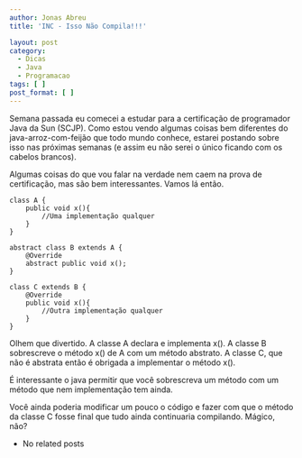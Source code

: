 ```yaml
---
author: Jonas Abreu
title: 'INC - Isso Não Compila!!!'

layout: post
category:
  - Dicas
  - Java
  - Programacao
tags: [ ]
post_format: [ ]
---
```

Semana passada eu comecei a estudar para a certificação de programador Java da Sun (SCJP). Como estou vendo algumas coisas bem diferentes do java-arroz-com-feijão que todo mundo conhece, estarei postando sobre isso nas próximas semanas (e assim eu não serei o único ficando com os cabelos brancos).

Algumas coisas do que vou falar na verdade nem caem na prova de certificação, mas são bem interessantes. Vamos lá então.

    
    class A {
    	public void x(){
    		//Uma implementação qualquer
    	}
    }
    
    abstract class B extends A {
    	@Override
    	abstract public void x();
    }
    
    class C extends B {
    	@Override
    	public void x(){
    		//Outra implementação qualquer
    	}
    }
    

Olhem que divertido. A classe A declara e implementa x(). A classe B sobrescreve o método x() de A com um método abstrato. A classe C, que não é abstrata então é obrigada a implementar o método x().

É interessante o java permitir que você sobrescreva um método com um método que nem implementação tem ainda. 

Você ainda poderia modificar um pouco o código e fazer com que o método da classe C fosse final que tudo ainda continuaria compilando. Mágico, não? 

*   No related posts

















